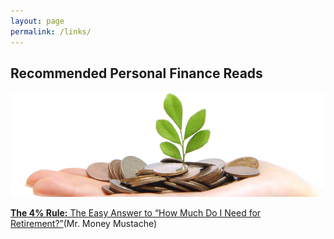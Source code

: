 ```yaml
---
layout: page
permalink: /links/
---
```


## Recommended Personal Finance Reads

![Show me the Money](/images/links_banner.png "Show me the Money Screenshot")

 [**The 4% Rule:** The Easy Answer to “How Much Do I Need for Retirement?”](http://www.mrmoneymustache.com/2012/05/29/how-much-do-i-need-for-retirement/)(Mr. Money Mustache)


